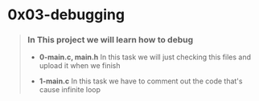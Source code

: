 # 0x03-debugging

> ### In This project we will learn how to debug
>
> - **0-main.c, main.h** In this task we will just checking this files and upload it when we finish
>
> - **1-main.c** In this task we have to comment out the code that's cause infinite loop
>
> 
